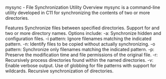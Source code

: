 mysync - File Synchronization Utility
Overview
mysync is a command-line utility developed in C11 for synchronizing the contents of two or more directories. 


Features
Synchronize files between specified directories.
Support for  and two or more directory names.
Options include:
-a: Synchronize hidden and configuration files.
-i pattern: Ignore filenames matching the indicated pattern.
-n: Identify files to be copied without actually synchronizing.
-o pattern: Synchronize only filenames matching the indicated pattern.
-p: Preserve the modification time and file permissions of the original file.
-r: Recursively process directories found within the named directories.
-v: Enable verbose output.
Use of globbing for file patterns with support for wildcards.
Recursive synchronization of directories.
